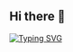 ## Hi there 👋

[![Typing SVG](https://readme-typing-svg.herokuapp.com?font=Fira+Code&weight=500&pause=1000&color=A531F7&background=FFAA3F00&width=435&lines=%E2%80%9CFirst%2C+Solve+the+Problem.+Then%2C+Write+the+Code.%E2%80%9D)](https://git.io/typing-svg)

<!--
**DiegoFA04/DiegoFA04** is a ✨ _special_ ✨ repository because its `README.md` (this file) appears on your GitHub profile.

Here are some ideas to get you started:

- 🔭 I’m currently working on ...
- 🌱 I’m currently learning ...
- 👯 I’m looking to collaborate on ...
- 🤔 I’m looking for help with ...
- 💬 Ask me about ...
- 📫 How to reach me: ...
- 😄 Pronouns: ...
- ⚡ Fun fact: ...
-->
